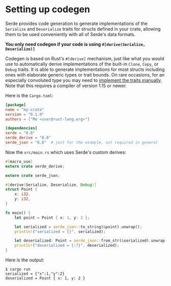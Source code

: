 # Setting up codegen

Serde provides code generation to generate implementations of the `Serialize`
and `Deserialize` traits for structs defined in your crate, allowing them to be
used conveniently with all of Serde's data formats.

**You only need codegen if your code is using `#[derive(Serialize,
Deserialize)]`**

Codegen is based on Rust's `#[derive]` mechanism, just like what you would use
to automatically derive implementations of the built-in `Clone`, `Copy`, or
`Debug` traits. It is able to generate implementations for most structs
including ones with elaborate generic types or trait bounds. On rare occasions,
for an especially convoluted type you may need to [implement the traits
manually](custom-serialization.md). Note that this requires a compiler of
version 1.15 or newer.

Here is the `Cargo.toml`:

```toml:Cargo.toml
[package]
name = "my-crate"
version = "0.1.0"
authors = ["Me <user@rust-lang.org>"]

[dependencies]
serde = "0.8"
serde_derive = "0.8"
serde_json = "0.8"  # just for the example, not required in general
```

Now the `src/main.rs` which uses Serde's custom derives:

```rust:src/main.rs
#[macro_use]
extern crate serde_derive;

extern crate serde_json;

#[derive(Serialize, Deserialize, Debug)]
struct Point {
    x: i32,
    y: i32,
}

fn main() {
    let point = Point { x: 1, y: 2 };

    let serialized = serde_json::to_string(&point).unwrap();
    println!("serialized = {}", serialized);

    let deserialized: Point = serde_json::from_str(&serialized).unwrap();
    println!("deserialized = {:?}", deserialized);
}
```

Here is the output:

```
$ cargo run
serialized = {"x":1,"y":2}
deserialized = Point { x: 1, y: 2 }
```
